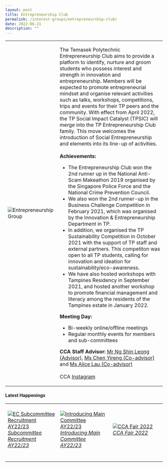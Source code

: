```yaml
---
layout: post
title: Entrepreneurship Club
permalink: /interest-groups/entrepreneurship-club/
date: 2022-06-21
description: ""
---
```



<div>
    <table>
        <tr>
            <td style="width:33%"><image src="/images/CCA_entrepreneurship_group.jpg" style="display:block;margin-left:auto;margin-right:auto;" alt="Entrepreneurship Group"></image></td>
            <td>
                <p>
                    The Temasek Polytechnic Entrepreneurship Club aims to provide a platform to identify, nurture and groom students who possess interest and strength in innovation and entrepreneurship. Members will be expected to promote entrepreneurial mindset and organise relevant activities such as talks, workshops, competitions, trips and events for their TP peers and the community. With effect from April 2022, the TP Social Impact Catalyst (TPSIC) will merge into the TP Entrepreneurship Club family. This move welcomes the introduction of Social Entrepreneurship and elements into its line-up of activities.<br>
                    <br>
                    <b>Achievements:</b><br>
                </p>
                <ul>
                    <li>The Entrepreneurship Club won the 2nd runner up in the National Anti-Scam Makeathon 2019 organised by the Singapore Police Force and the National Crime Prevention Council.</li>
                    <li>We also won the 2nd runner-up in the Business Challenge Competition in February 2021, which was organised by the Innovation & Entrepreneurship Department in TP.</li>
                    <li>In addition, we organised the TP Sustainability Competition in October 2021 with the support of TP staff and external partners. This competiton was open to all TP students, calling for innovation and ideation for sustainability/eco-awareness. </li>
                    <li>We have also hosted workshops with Tampines Residency in September 2021, and hosted another workshop to promote financial management and literacy among the residents of the Tampines estate in January 2022.</li>
                </ul>
                <p>    
                    <b>Meeting Day:</b><br>
                </p>
                <ul>
                    <li>Bi-weekly online/offline meetings</li>
                    <li>Regular monthly events for members and sub-committees</li>
                </ul>
                <p>
                    <b>CCA Staff Advisor:</b> <a href="mailto:NG_Shin_Leong@TP.EDU.SG">Mr Ng Shin Leong (Advisor)</a>, <a href="mailto:CHEN_Yireng@TP.EDU.SG">Ms Chen Yireng (Co-advisor)</a> and <a href="mailto:Alice_LAU-LIM@TP.EDU.SG">Ms Alice Lau (Co-advisor)</a><br>
                    <br>
                    CCA <a href="https://www.instagram.com/tpec.enspire/">Instagram</a>
                </p>
            </td>
        </tr>
    </table>
</div>

#### Latest Happenings

<div>
    <table>
        <tr>
            <td style="width:33%"><br>
                <a href="https://www.instagram.com/p/Cd-fD_BJ0MS/">
                    <image src="/images/Interest Groups/EC_Subcommittee Recruitment AY22-23.png" style="display:block;margin-left:auto;margin-right:auto;" alt="EC Subcommittee Recruitment AY22/23">
                    <h6 style="margin-top:0%">Subcommittee Recruitment AY22/23</h6>
                    </image>
                </a>
            </td>
            <td style="width:33%"><br>
                <a href="https://www.instagram.com/p/Cd55wxrJHJ4/">
                    <image src="/images/Interest Groups/EC_Introducing Main Committee AY22-23.png" style="display:block;margin-left:auto;margin-right:auto;" alt="Introducing Main Committee AY22/23">
                    <h6 style="margin-top:0%">Introducing Main Committee AY22/23</h6>
                    </image>
                </a>
            </td>
            <td style="width:33%"><br>
                <a href="https://www.instagram.com/p/CciYi1Jv3UG/">
                    <image src="/images/Interest Groups/EC_CCA Fair 2022.png" style="display:block;margin-left:auto;margin-right:auto;" alt="CCA Fair 2022">
                    <h6 style="margin-top:0%">CCA Fair 2022</h6>
                    </image>
                </a>
            </td>
        </tr>
    </table>
</div>